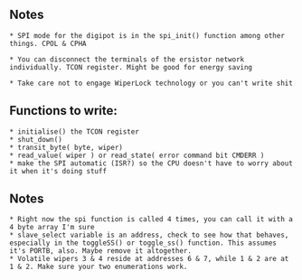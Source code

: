 
## Notes



	* SPI mode for the digipot is in the spi_init() function among other things. CPOL & CPHA
	
	* You can disconnect the terminals of the ersistor network individually. TCON register. Might be good for energy saving

	* Take care not to engage WiperLock technology or you can't write shit


## Functions to write:

	* initialise() the TCON register
	* shut_down()
	* transit_byte( byte, wiper)
	* read_value( wiper ) or read_state( error command bit CMDERR )
	* make the SPI automatic (ISR?) so the CPU doesn't have to worry about it when it's doing stuff


## Notes
	
	* Right now the spi function is called 4 times, you can call it with a 4 byte array I'm sure
	* slave_select variable is an address, check to see how that behaves, especially in the toggleSS() or toggle_ss() function. This assumes it's PORTB, also. Maybe remove it altogether.
	* Volatile wipers 3 & 4 reside at addresses 6 & 7, while 1 & 2 are at 1 & 2. Make sure your two enumerations work.